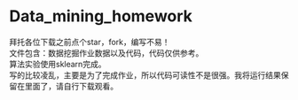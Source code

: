 # Data_mining_homework
拜托各位下载之前点个star，fork，编写不易！  
文件包含：数据挖掘作业数据以及代码，代码仅供参考。  
算法实验使用sklearn完成。  
写的比较凌乱，主要是为了完成作业，所以代码可读性不是很强。我将运行结果保留在里面了，请自行下载观看。  
